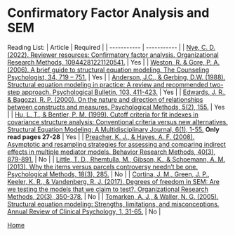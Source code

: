 # Confirmatory Factor Analysis and SEM

Reading List:
| Article | Required |
| ----------- | ----------- |
| [Nye, C. D. (2022). Reviewer resources: Confirmatory factor analysis. Organizational Research Methods, 10944281221120541.](https://journals.sagepub.com/doi/abs/10.1177/10944281221120541) | Yes |
| [Weston, R. & Gore, P. A. (2006). A brief guide to structural equation modeling. The Counseling Psychologist, 34, 719 – 751.](https://journals.sagepub.com/doi/abs/10.1177/0011000006286345) | Yes |
| [Anderson, J.C., & Gerbing, D.W. (1988). Structural equation modeling in practice: A review and recommended two-step approach. Psychological Bulletin, 103, 411-423.](https://psycnet.apa.org/record/1989-14190-001) | Yes |
| [Edwards, J. R., & Bagozzi, R. P. (2000). On the nature and direction of relationships between constructs and measures. Psychological Methods, 5(2), 155.](https://psycnet.apa.org/journals/met/5/2/155/) | Yes |
| [Hu, L. T., & Bentler, P. M. (1999). Cutoff criteria for fit indexes in covariance structure analysis: Conventional criteria versus new alternatives. Structural Equation Modeling: A Multidisciplinary Journal, 6(1), 1-55.](https://www.tandfonline.com/doi/abs/10.1080/10705519909540118) **Only read pages 27-28** | Yes |
| [Preacher, K. J., & Hayes, A. F. (2008). Asymptotic and resampling strategies for assessing and comparing indirect effects in multiple mediator models. Behavior Research Methods, 40(3), 879-891.](https://link.springer.com/article/10.3758/BRM.40.3.879) | No |
| [Little, T. D., Rhemtulla, M., Gibson, K., & Schoemann, A. M. (2013). Why the items versus parcels controversy needn’t be one. Psychological Methods, 18(3), 285.](https://www.ncbi.nlm.nih.gov/pmc/articles/PMC3909043/) | No |
| [Cortina, J. M., Green, J. P., Keeler, K. R., & Vandenberg, R. J. (2017). Degrees of freedom in SEM: Are we testing the models that we claim to test?. Organizational Research Methods, 20(3), 350-378.](https://journals.sagepub.com/doi/abs/10.1177/1094428116676345) | No |
| [Tomarken, A. J., & Waller, N. G. (2005). Structural equation modeling: Strengths, limitations, and misconceptions. Annual Review of Clinical Psychology, 1, 31-65.](https://www.annualreviews.org/doi/abs/10.1146/annurev.clinpsy.1.102803.144239) | No |


[Home](../README.md)